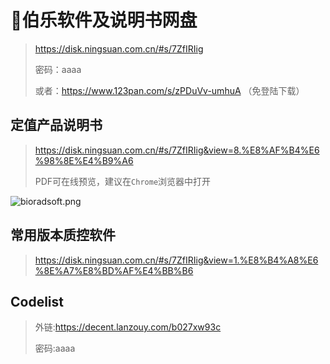 # 🏁伯乐软件及说明书网盘

> https://disk.ningsuan.com.cn/#s/7ZfIRIig
>
> 密码：aaaa
>
> 或者：https://www.123pan.com/s/zPDuVv-umhuA   （免登陆下载）

## 定值产品说明书



> https://disk.ningsuan.com.cn/#s/7ZfIRIig&view=8.%E8%AF%B4%E6%98%8E%E4%B9%A6
>
> PDF可在线预览，建议在`Chrome`浏览器中打开

![bioradsoft.png](/img/bioradsoft.png)

## 常用版本质控软件

> https://disk.ningsuan.com.cn/#s/7ZfIRIig&view=1.%E8%B4%A8%E6%8E%A7%E8%BD%AF%E4%BB%B6



## Codelist

> 外链:https://decent.lanzouy.com/b027xw93c 
>
> 密码:aaaa